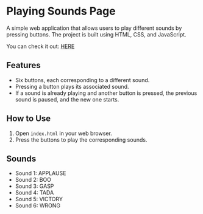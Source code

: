 # Playing Sounds Page

A simple web application that allows users to play different sounds by pressing buttons. The project is built using HTML, CSS, and JavaScript.

You can check it out: [HERE](https://wcossior.github.io/9.PlayingSounds/)

## Features

- Six buttons, each corresponding to a different sound.
- Pressing a button plays its associated sound.
- If a sound is already playing and another button is pressed, the previous sound is paused, and the new one starts.

## How to Use

1. Open `index.html` in your web browser.
2. Press the buttons to play the corresponding sounds.

## Sounds

- Sound 1: APPLAUSE
- Sound 2: BOO
- Sound 3: GASP
- Sound 4: TADA
- Sound 5: VICTORY
- Sound 6: WRONG


